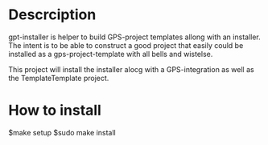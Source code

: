 # Descrciption
gpt-installer is helper to build GPS-project templates
allong with an installer.
The intent is to be able to construct a good project that 
easily could be installed as a gps-project-template with all bells and wistelse.


This project will install the installer alocg with a GPS-integration as
well as the TemplateTemplate project.

# How to install
$make setup
$sudo make install
